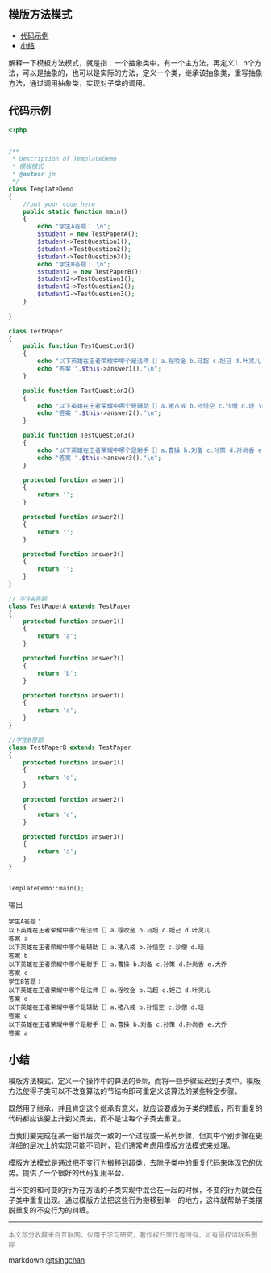 模版方法模式
----
<!-- TOC -->

- [代码示例](#代码示例)
- [小结](#小结)

<!-- /TOC -->

解释一下模板方法模式，就是指：一个抽象类中，有一个主方法，再定义1...n个方法，可以是抽象的，也可以是实际的方法，定义一个类，继承该抽象类，重写抽象方法，通过调用抽象类，实现对子类的调用。

## 代码示例

```php
<?php


/**
 * Description of TemplateDemo
 * 模板模式
 * @author jm
 */
class TemplateDemo
{
    //put your code here
    public static function main()
    {
        echo "学生A答题： \n";
        $student = new TestPaperA();
        $student->TestQuestion1();
        $student->TestQuestion2();
        $student->TestQuestion3();
        echo "学生B答题： \n";
        $student2 = new TestPaperB();
        $student2->TestQuestion1();
        $student2->TestQuestion2();
        $student2->TestQuestion3();        
    }
       
}

class TestPaper
{
    public function TestQuestion1()
    {
        echo "以下英雄在王者荣耀中哪个是法师［］a.程咬金 b.马超 c.妲己 d.叶灵儿 \n";
        echo "答案 ".$this->answer1()."\n";
    }

    public function TestQuestion2()
    {
        echo "以下英雄在王者荣耀中哪个是辅助［］a.猪八戒 b.孙悟空 c.沙僧 d.瑶 \n";
        echo "答案 ".$this->answer2()."\n";
    }

    public function TestQuestion3()
    {
        echo "以下英雄在王者荣耀中哪个是射手［］a.曹操 b.刘备 c.孙策 d.孙尚香 e.大乔 \n";
        echo "答案 ".$this->answer3()."\n";
    }

    protected function answer1()
    {
        return '';
    }

    protected function answer2()
    {
        return '';
    }

    protected function answer3()
    {
        return '';
    }
}

// 学生A答题
class TestPaperA extends TestPaper
{
    protected function answer1()
    {
        return 'a';
    }

    protected function answer2()
    {
        return 'b';
    }

    protected function answer3()
    {
        return 'c';
    } 
}

//学生B答题
class TestPaperB extends TestPaper
{
    protected function answer1()
    {
        return 'd';
    }

    protected function answer2()
    {
        return 'c';
    }

    protected function answer3()
    {
        return 'a';
    } 
}


TemplateDemo::main();

```
输出
```
学生A答题： 
以下英雄在王者荣耀中哪个是法师［］a.程咬金 b.马超 c.妲己 d.叶灵儿 
答案 a
以下英雄在王者荣耀中哪个是辅助［］a.猪八戒 b.孙悟空 c.沙僧 d.瑶 
答案 b
以下英雄在王者荣耀中哪个是射手［］a.曹操 b.刘备 c.孙策 d.孙尚香 e.大乔 
答案 c
学生B答题： 
以下英雄在王者荣耀中哪个是法师［］a.程咬金 b.马超 c.妲己 d.叶灵儿 
答案 d
以下英雄在王者荣耀中哪个是辅助［］a.猪八戒 b.孙悟空 c.沙僧 d.瑶 
答案 c
以下英雄在王者荣耀中哪个是射手［］a.曹操 b.刘备 c.孙策 d.孙尚香 e.大乔 
答案 a
```
## 小结


模版方法模式，定义一个操作中的算法的`骨架`，而将一些步骤延迟到子类中。模版方法使得子类可以不改变算法的节结构即可重定义该算法的某些特定步骤。

既然用了继承，并且肯定这个继承有意义，就应该要成为子类的模版，所有重复的代码都应该要上升到父类去，而不是让每个子类去重复。

当我们要完成在某一细节层次一致的一个过程或一系列步骤，但其中个别步骤在更详细的层次上的实现可能不同时，我们通常考虑用模版方法模式来处理。

模版方法模式是通过把不变行为搬移到超类，去除子类中的重复代码来体现它的优势。提供了一个很好的代码复用平台。

当不变的和可变的行为在方法的子类实现中混合在一起的时候，不变的行为就会在子类中重复出现。通过模版方法把这些行为搬移到单一的地方，这样就帮助子类摆脱重复的不变行为的纠缠。

----
<font size=2 color='grey'>本文部分收藏来自互联网，仅用于学习研究，著作权归原作者所有，如有侵权请联系删除</font>

markdown [@tsingchan](https://github.com/tsingchan) 